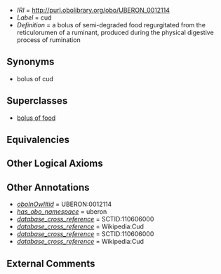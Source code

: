  * *IRI* = http://purl.obolibrary.org/obo/UBERON_0012114
 * *Label* = cud
 * *Definition* = a bolus of semi-degraded food regurgitated from the reticulorumen of a ruminant, produced during the physical digestive process of rumination

## Synonyms

 * bolus of cud

## Superclasses

 * [bolus of food](../../UBERON/13/UBERON_0012113.md)

## Equivalencies


## Other Logical Axioms


## Other Annotations

 * *[oboInOwl#id](../../id/oboInOwl#id.md)* = UBERON:0012114
 * *[has_obo_namespace](../../ce/oboInOwl#hasOBONamespace.md)* = uberon
 * *[database_cross_reference](../../ef/oboInOwl#hasDbXref.md)* = SCTID:110606000
 * *[database_cross_reference](../../ef/oboInOwl#hasDbXref.md)* = Wikipedia:Cud
 * *[database_cross_reference](../../ef/oboInOwl#hasDbXref.md)* = SCTID:110606000
 * *[database_cross_reference](../../ef/oboInOwl#hasDbXref.md)* = Wikipedia:Cud

## External Comments

